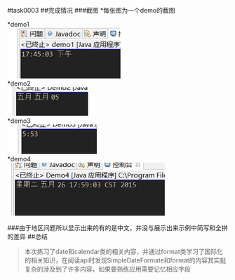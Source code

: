 #task0003
##完成情况
###截图
*每张图为一个demo的截图

*demo1</br>
![](img/demo01.png)</br>
*demo2</br>
![](img/demo02.png)</br>
*demo3</br>
![](img/demo03.png)</br>
*demo4</br>
![](img/demo04.png)</br>

###由于地区问题所以显示出来的有的是中文，并没与展示出来示例中简写和全拼的差异
##总结
>本次练习了date和calendar类的相关内容，并通过format类学习了国际化的相关知识，在阅读api时发现SimpleDateFormate和format的内容其实挺复杂的涉及到了许多内容，如果要熟练应用需要记忆相应字段